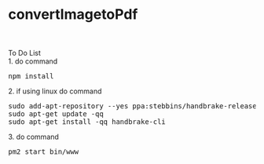 # convertImagetoPdf
<br/>
<br/>
To Do List
<br/>
1. do command <pre>npm install</pre>
2. if using linux do command <pre>sudo add-apt-repository --yes ppa:stebbins/handbrake-releases
sudo apt-get update -qq
sudo apt-get install -qq handbrake-cli</pre>
3. do command <pre>pm2 start bin/www</pre>